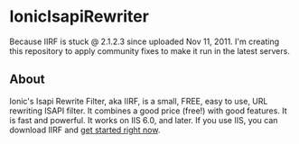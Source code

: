 # IonicIsapiRewriter

Because IIRF is stuck @ 2.1.2.3 since uploaded Nov 11, 2011. I'm creating this repository to apply community fixes to make it run in the latest servers.

## About

Ionic's Isapi Rewrite Filter, aka IIRF, is a small, FREE, easy to use, URL rewriting ISAPI filter. It combines a good price (free!) with good features. It is fast and powerful. It works on IIS 6.0, and later. If you use IIS, you can download IIRF and [get started right now](https://iirf.codeplex.com/).


